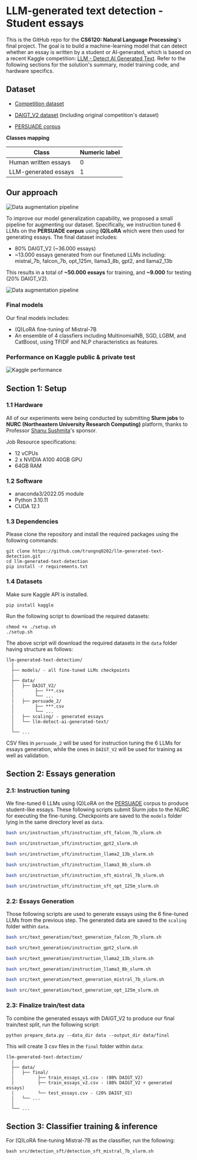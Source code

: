 # LLM-generated text detection - Student essays
This is the GitHub repo for the **CS6120: Natural Language Processing**'s final project. The goal is to build a machine-learning model that can detect whether an essay is written by a student or AI-generated, which is based on a recent Kaggle competition: [LLM - Detect AI Generated Text](https://www.kaggle.com/competitions/llm-detect-ai-generated-text). Refer to the following sections for the solution's summary, model training code, and hardware specifics.

## Dataset
* [Competition dataset](https://www.kaggle.com/competitions/llm-detect-ai-generated-text/data)

* [DAIGT_V2 dataset](https://www.kaggle.com/datasets/thedrcat/daigt-v2-train-dataset) (including original competition's dataset)

* [PERSUADE corpus](https://www.kaggle.com/datasets/nbroad/persaude-corpus-2)

**Classes mapping**

|  Class | Numeric label|
|---|---|
| Human written essays  | 0 |
| LLM-generated essays  | 1 |

## Our approach
![Data augmentation pipeline](imgs/data_augmentation_pipeline.png)

To improve our model generalization capability, we proposed a small pipeline for augmenting our dataset. Specifically, we  instruction tuned 6 LLMs on the **PERSUADE corpus** using **(Q)LoRA** which were then used for generating essays. The final dataset includes:
* 80% DAIGT_V2 (~36.000 essays)
* ~13.000 essays generated from our finetuned LLMs including: mistral_7b, falcon_7b, opt_125m, llama3_8b, gpt2, and llama2_13b

This results in a total of **~50.000 essays** for training, and **~9.000** for testing (20% DAIGT_V2).


![Data augmentation pipeline](imgs/datasource_distribution.png)

### Final models
Our final models includes:
- (Q)LoRA fine-tuning of Mistral-7B
- An ensemble of 4 classfiers including MultinomialNB, SGD, LGBM, and CatBoost, using TFIDF and NLP characteristics as features.

### Performance on Kaggle public & private test
![Kaggle performance](imgs/kaggle_performance.png)

## Section 1: Setup
### 1.1 Hardware
All of our experiments were being conducted by submitting **Slurm jobs** to **NURC (Northeastern University Research Computing)** platform, thanks to Professor [Shanu Sushmita](https://www.khoury.northeastern.edu/people/shanu-sushmita/)'s sponsor.

Job Resource specifications:
- 12 vCPUs
- 2 x NVIDIA A100 40GB GPU
- 64GB RAM

### 1.2 Software

* anaconda3/2022.05 module
* Python 3.10.11
* CUDA 12.1

### 1.3 Dependencies
Please clone the repository and install the required packages using the following commands:

```
git clone https://github.com/trungnq0202/llm-generated-text-detection.git
cd llm-generated-text-detection
pip install -r requirements.txt
```

### 1.4 Datasets
Make sure Kaggle API is installed. 
```
pip install kaggle
```

Run the following script to download the required datasets:
```
chmod +x ./setup.sh
./setup.sh
```

The above script will download the required datasets in the `data` folder having structure as follows:
```
llm-generated-text-detection/
  │
  ├── models/ - all fine-tuned LLMs checkpoints
  |
  ├── data/
  │   ├── DAIGT_V2/
  |        ├── ***.csv
  │        └── ...
  |   ├── persuade_2/
  |        ├── ***.csv
  │        └── ...
  |   ├── scaling/ - generated essays
  │   └── llm-detect-ai-generated-text/
  │
  └── ...
```
CSV files in `persuade_2` will be used for instruction tuning the 6 LLMs for essays generation, while the ones in `DAIGT_V2` will be used for training as well as validation.


## Section 2: Essays generation
### 2.1: Instruction tuning 
We fine-tuned 6 LLMs using (Q)LoRA on the [PERSUADE](https://www.kaggle.com/datasets/nbroad/persaude-corpus-2) corpus to produce student-like essays. These following scripts submit Slurm jobs to the NURC for executing the fine-tuning. Checkpoints are saved to the `models` folder lying in the same directory level as `data`.

```bash
bash src/instruction_sft/instruction_sft_falcon_7b_slurm.sh

bash src/instruction_sft/instruction_gpt2_slurm.sh

bash src/instruction_sft/instruction_llama2_13b_slurm.sh

bash src/instruction_sft/instruction_llama3_8b_slurm.sh

bash src/instruction_sft/instruction_sft_mistral_7b_slurm.sh

bash src/instruction_sft/instruction_sft_opt_125m_slurm.sh

```

### 2.2: Essays Generation
Those following scripts are used to generate essays using the 6 fine-tuned LLMs from the previous step. The generated data are saved to the `scaling` folder within `data`.

```bash
bash src/text_generation/text_generation_falcon_7b_slurm.sh

bash src/text_generation/instruction_gpt2_slurm.sh

bash src/text_generation/instruction_llama2_13b_slurm.sh

bash src/text_generation/instruction_llama3_8b_slurm.sh

bash src/text_generation/text_generation_mistral_7b_slurm.sh

bash src/text_generation/text_generation_opt_125m_slurm.sh
```

### 2.3: Finalize train/test data
To combine the generated essays with DAIGT_V2 to produce our final train/test split, run the following script:

```
python prepare_data.py --data_dir data --output_dir data/final
```

This will create 3 csv files in the `final` folder within `data`:
```
llm-generated-text-detection/
  |
  ├── data/
  │   ├── final/
  |         ├── train_essays_v1.csv - (80% DAIGT_V2)
  │         ├── train_essays_v2.csv - (80% DAIGT_V2 + generated essays)
  |         └── test_essays.csv - (20% DAIGT_V2)
  |   └── ...
  │
  └── ...
```

## Section 3: Classifier training & inference
For (Q)LoRA fine-tuning Mistral-7B as the classifier, run the following:
```
bash src/detection_sft/detection_sft_mistral_7b_slurm.sh
```




